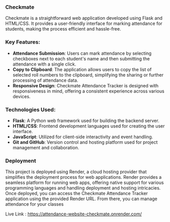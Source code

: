 ### **Checkmate**

Checkmate  is a straightforward web application developed using Flask and HTML/CSS. It provides a user-friendly interface for marking attendance for students, making the process efficient and hassle-free.

### Key Features:

- **Attendance Submission**: Users can mark attendance by selecting checkboxes next to each student's name and then submitting the attendance with a single click.
- **Copy to Clipboard**: The application allows users to copy the list of selected roll numbers to the clipboard, simplifying the sharing or further processing of attendance data.
- **Responsive Design**: Checkmate Attendance Tracker is designed with responsiveness in mind, offering a consistent experience across various devices.

### Technologies Used:
- **Flask**: A Python web framework used for building the backend server.
- **HTML/CSS**: Frontend development languages used for creating the user interface.
- **JavaScript**: Utilized for client-side interactivity and event handling.
- **Git and GitHub**: Version control and hosting platform used for project management and collaboration.

### Deployment
This project is deployed using Render, a cloud hosting provider that simplifies the deployment process for web applications. Render provides a seamless platform for running web apps, offering native support for various programming languages and handling deployment and hosting intricacies. Once deployed, you can access the Checkmate Attendance Tracker application using the provided Render URL. From there, you can manage attendance for your  classes

Live Link :   https://attendance-website-checkmate.onrender.com/




